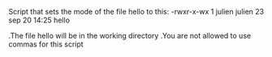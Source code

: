 Script that sets the mode of the file hello to this:
  -rwxr-x-wx 1 julien julien 23 sep 20 14:25 hello 

   .The file hello will be in the working directory 
   .You are not allowed to use commas for this script
